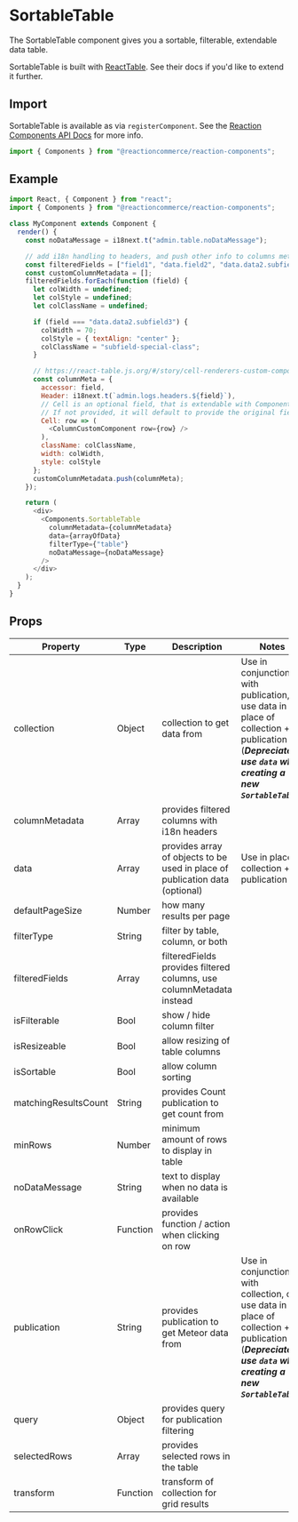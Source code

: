 # SortableTable

The SortableTable component gives you a sortable, filterable, extendable data table.

SortableTable is built with [ReactTable](https://react-table.js.org/#/story/readm). See their docs if you'd like to extend it further.

## Import
SortableTable is available as via `registerComponent`. See the [Reaction Components API Docs](https://docs.reactioncommerce.com/reaction-docs/master/components-api) for more info.

```javascript
import { Components } from "@reactioncommerce/reaction-components";
```

## Example

```javascript
import React, { Component } from "react";
import { Components } from "@reactioncommerce/reaction-components";

class MyComponent extends Component {
  render() {
    const noDataMessage = i18next.t("admin.table.noDataMessage");

    // add i18n handling to headers, and push other info to columns meta
    const filteredFields = ["field1", "data.field2", "data.data2.subfield3", "field4"];
    const customColumnMetadata = [];
    filteredFields.forEach(function (field) {
      let colWidth = undefined;
      let colStyle = undefined;
      let colClassName = undefined;

      if (field === "data.data2.subfield3") {
        colWidth = 70;
        colStyle = { textAlign: "center" };
        colClassName = "subfield-special-class";
      }

      // https://react-table.js.org/#/story/cell-renderers-custom-components
      const columnMeta = {
        accessor: field,
        Header: i18next.t(`admin.logs.headers.${field}`),
        // Cell is an optional field, that is extendable with Components.
        // If not provided, it will default to provide the original field data
        Cell: row => (
          <ColumnCustomComponent row={row} />
        ),
        className: colClassName,
        width: colWidth,
        style: colStyle
      };
      customColumnMetadata.push(columnMeta);
    });

    return (
      <div>
        <Components.SortableTable
          columnMetadata={columnMetadata}
          data={arrayOfData}
          filterType={"table"}
          noDataMessage={noDataMessage}
        />
      </div>
    );
  }
}
```

## Props

| Property | Type | Description | Notes | 
| -------- | ------ | ---------| ----- |
| collection | Object | collection to get data from | Use in conjunction with publication, or use data in place of collection + publication (***Depreciated, use `data` when creating a new `SortableTable`***) | 
| columnMetadata | Array | provides filtered columns with i18n headers | |
| data | Array | provides array of objects to be used in place of publication data (optional) | Use in place of collection + publication |
| defaultPageSize | Number | how many results per page | |
| filterType | String | filter by table, column, or both |  |
| filteredFields | Array | filteredFields provides filtered columns, use columnMetadata instead | |
| isFilterable | Bool | show / hide column filter | |
| isResizeable | Bool | allow resizing of table columns | |
| isSortable | Bool | allow column sorting | |
| matchingResultsCount | String | provides Count publication to get count from |
| minRows | Number | minimum amount of rows to display in table | |
| noDataMessage | String | text to display when no data is available | |
| onRowClick | Function | provides function / action when clicking on row | |
| publication | String | provides publication to get Meteor data from | Use in conjunction with collection, or use data in place of collection + publication (***Depreciated, use `data` when creating a new `SortableTable`***) | 
| query | Object | provides query for publication filtering | |
| selectedRows | Array | provides selected rows in the table | |
| transform | Function | transform of collection for grid results | |
